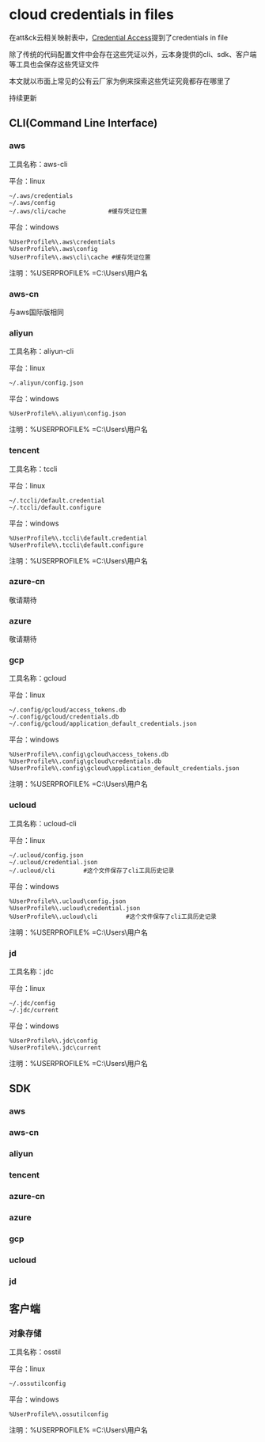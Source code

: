 # cloud credentials in files



在att&ck云相关映射表中，[Credential Access](https://attack.mitre.org/tactics/TA0006/)提到了credentials in file

除了传统的代码配置文件中会存在这些凭证以外，云本身提供的cli、sdk、客户端等工具也会保存这些凭证文件

本文就以市面上常见的公有云厂家为例来探索这些凭证究竟都存在哪里了

持续更新



## CLI(Command Line Interface)



### aws



工具名称：aws-cli



平台：linux

```
~/.aws/credentials
~/.aws/config
~/.aws/cli/cache			#缓存凭证位置
```

平台：windows

```
%UserProfile%\.aws\credentials
%UserProfile%\.aws\config
%UserProfile%\.aws\cli\cache #缓存凭证位置
```

注明：%USERPROFILE% =C:\Users\用户名



### aws-cn



与aws国际版相同



### aliyun



工具名称：aliyun-cli



平台：linux

```
~/.aliyun/config.json
```

平台：windows

```
%UserProfile%\.aliyun\config.json
```

注明：%USERPROFILE% =C:\Users\用户名



### tencent



工具名称：tccli



平台：linux

```
~/.tccli/default.credential
~/.tccli/default.configure
```

平台：windows

```
%UserProfile%\.tccli\default.credential
%UserProfile%\.tccli\default.configure
```

注明：%USERPROFILE% =C:\Users\用户名



### azure-cn



敬请期待



### azure



敬请期待



### gcp



工具名称：gcloud



平台：linux

```
~/.config/gcloud/access_tokens.db
~/.config/gcloud/credentials.db
~/.config/gcloud/application_default_credentials.json
```



平台：windows

```
%UserProfile%\.config\gcloud\access_tokens.db
%UserProfile%\.config\gcloud\credentials.db
%UserProfile%\.config\gcloud\application_default_credentials.json
```

注明：%USERPROFILE% =C:\Users\用户名



### ucloud



工具名称：ucloud-cli



平台：linux

```
~/.ucloud/config.json
~/.ucloud/credential.json
~/.ucloud/cli        #这个文件保存了cli工具历史记录
```

平台：windows

```
%UserProfile%\.ucloud\config.json
%UserProfile%\.ucloud\credential.json
%UserProfile%\.ucloud\cli        #这个文件保存了cli工具历史记录
```

注明：%USERPROFILE% =C:\Users\用户名



### jd



工具名称：jdc

平台：linux

```
~/.jdc/config
~/.jdc/current
```

平台：windows

```
%UserProfile%\.jdc\config
%UserProfile%\.jdc\current
```

注明：%USERPROFILE% =C:\Users\用户名



## SDK

### aws



### aws-cn



### aliyun



### tencent



### azure-cn



### azure



### gcp



### ucloud



### jd



## 客户端



### 对象存储



工具名称：osstil



平台：linux

```
~/.ossutilconfig
```

平台：windows

```
%UserProfile%\.ossutilconfig
```

注明：%USERPROFILE% =C:\Users\用户名
